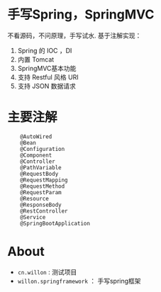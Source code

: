 # 手写Spring，SpringMVC

不看源码，不问原理，手写试水.  基于注解实现：

1.  Spring 的 IOC ，DI
2.   内置 Tomcat
3.  SpringMVC基本功能
4.  支持 Restful 风格 URI
5.  支持 JSON 数据请求


# 主要注解

```
	@AutoWired
	@Bean
	@Configuration
	@Component
	@Controller
	@PathVariable
	@RequestBody
	@RequestMapping
	@RequestMethod
	@RequestParam
	@Resource
	@ResponseBody
	@RestController
	@Service
	@SpringBootApplication
```

# About 

- `cn.willon`  : 测试项目  
- `willon.springframework` ： 手写spring框架
